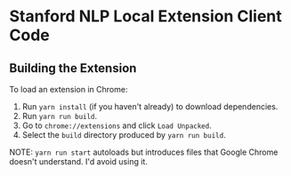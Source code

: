 # Stanford NLP Local Extension Client Code

## Building the Extension

To load an extension in Chrome:

1. Run `yarn install` (if you haven't already) to download dependencies.
1. Run `yarn run build`.
1. Go to `chrome://extensions` and click `Load Unpacked`.
1. Select the `build` directory produced by `yarn run build`.

NOTE: `yarn run start` autoloads but introduces files that Google Chrome doesn't understand. I'd avoid using it.
